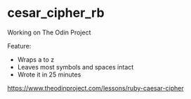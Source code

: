 # cesar_cipher_rb

Working on The Odin Project

Feature:
 * Wraps a to z
 * Leaves most symbols and spaces intact
 * Wrote it in 25 minutes

https://www.theodinproject.com/lessons/ruby-caesar-cipher